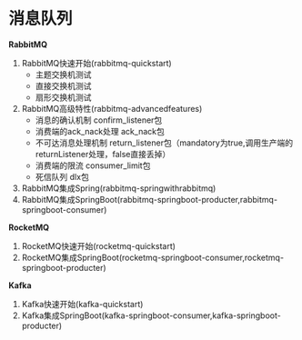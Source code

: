 # 消息队列

**RabbitMQ**
1. RabbitMQ快速开始(rabbitmq-quickstart)
	- 主题交换机测试  
	- 直接交换机测试
	- 扇形交换机测试
2. RabbitMQ高级特性(rabbitmq-advancedfeatures)
	- 消息的确认机制  confirm_listener包
	- 消费端的ack_nack处理  ack_nack包
	- 不可达消息处理机制 return_listener包（mandatory为true,调用生产端的returnListener处理，false直接丢掉） 
	- 消费端的限流  consumer_limit包
	- 死信队列  dlx包
3. RabbitMQ集成Spring(rabbitmq-springwithrabbitmq)
4. RabbitMQ集成SpringBoot(rabbitmq-springboot-producter,rabbitmq-springboot-consumer)

**RocketMQ**
1. RocketMQ快速开始(rocketmq-quickstart)
2. RocketMQ集成SpringBoot(rocketmq-springboot-consumer,rocketmq-springboot-producter)

**Kafka**
1. Kafka快速开始(kafka-quickstart)
2. Kafka集成SpringBoot(kafka-springboot-consumer,kafka-springboot-producter)